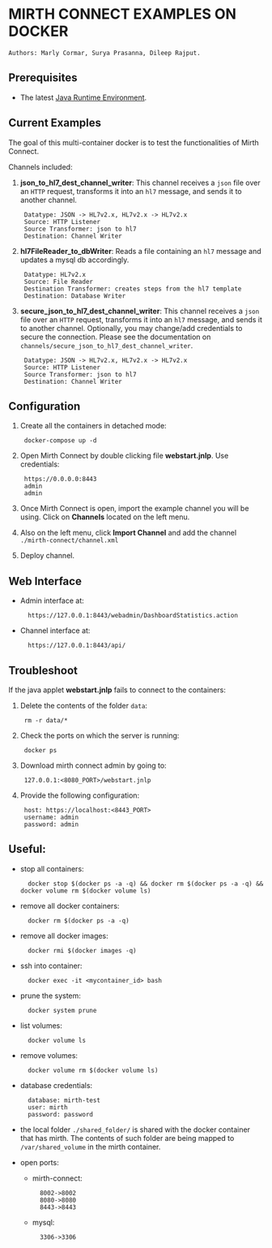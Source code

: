# MIRTH CONNECT EXAMPLES ON DOCKER
`Authors: Marly Cormar, Surya Prasanna, Dileep Rajput.`

## Prerequisites
- The latest [Java Runtime Environment](https://www.java.com/en/).

## Current Examples
The goal of this multi-container docker is to test the functionalities of Mirth Connect.

Channels included:

1. **json_to_hl7_dest_channel_writer**: This channel receives a `json` file over an `HTTP` request, transforms it into an `hl7` message, and sends it to another channel.

        Datatype: JSON -> HL7v2.x, HL7v2.x -> HL7v2.x
        Source: HTTP Listener
        Source Transformer: json to hl7
        Destination: Channel Writer

1. **hl7FileReader_to_dbWriter**: Reads a file containing an `hl7` message and updates a mysql db accordingly.

        Datatype: HL7v2.x
        Source: File Reader
        Destination Transformer: creates steps from the hl7 template
        Destination: Database Writer

1. **secure_json_to_hl7_dest_channel_writer**: This channel receives a `json` file over an `HTTP` request, transforms it into an `hl7` message, and sends it to another channel. Optionally, you may change/add credentials to secure the connection. Please see the documentation on `channels/secure_json_to_hl7_dest_channel_writer`.

        Datatype: JSON -> HL7v2.x, HL7v2.x -> HL7v2.x
        Source: HTTP Listener
        Source Transformer: json to hl7
        Destination: Channel Writer


## Configuration
1. Create all the containers in detached mode:

        docker-compose up -d

1. Open Mirth Connect by double clicking file **webstart.jnlp**. Use credentials:

        https://0.0.0.0:8443
        admin
        admin

1. Once Mirth Connect is open, import the example channel you will be using. Click on **Channels** located on the left menu.

1. Also on the left menu, click **Import Channel** and add the channel `./mirth-connect/channel.xml`

1. Deploy channel.

## Web Interface

- Admin interface at:

        https://127.0.0.1:8443/webadmin/DashboardStatistics.action
    
- Channel interface at:

        https://127.0.0.1:8443/api/

## Troubleshoot
If the java applet **webstart.jnlp** fails to connect to the containers:

1. Delete the contents of the folder `data`:

        rm -r data/*
        
1. Check the ports on which the server is running:
        
        docker ps

1. Download mirth connect admin by going to:
        
        127.0.0.1:<8080_PORT>/webstart.jnlp

1. Provide the following configuration:
        
        host: https://localhost:<8443_PORT>
        username: admin
        password: admin


## Useful:

- stop all containers:

        docker stop $(docker ps -a -q) && docker rm $(docker ps -a -q) && docker volume rm $(docker volume ls)

- remove all docker containers:

        docker rm $(docker ps -a -q)

- remove all docker images:

        docker rmi $(docker images -q)

- ssh into container:

        docker exec -it <mycontainer_id> bash

- prune the system:

        docker system prune
        
- list volumes:

        docker volume ls
        
- remove volumes:

        docker volume rm $(docker volume ls)

- database credentials:

		database: mirth-test
		user: mirth
		password: password

- the local folder `./shared_folder/` is shared with the docker container that has mirth. The contents of such folder are being mapped to `/var/shared_volume` in the mirth container.

- open ports:
    - mirth-connect:

            8002->8002
            8080->8080
            8443->8443

    - mysql:

            3306->3306

